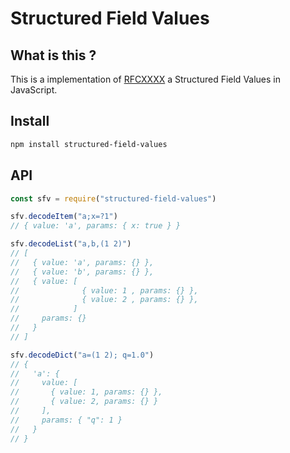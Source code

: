 # Structured Field Values

## What is this ?

This is a implementation of [RFCXXXX]() a Structured Field Values in JavaScript.


## Install

```sh
npm install structured-field-values
```

## API

```js
const sfv = require("structured-field-values")

sfv.decodeItem("a;x=?1")
// { value: 'a', params: { x: true } }

sfv.decodeList("a,b,(1 2)")
// [
//   { value: 'a', params: {} },
//   { value: 'b', params: {} },
//   { value: [
//              { value: 1 , params: {} },
//              { value: 2 , params: {} },
//            ]
//     params: {}
//   }
// ]

sfv.decodeDict("a=(1 2); q=1.0")
// {
//   'a': {
//     value: [
//       { value: 1, params: {} },
//       { value: 2, params: {} }
//     ],
//     params: { "q": 1 }
//   }
// }
```

